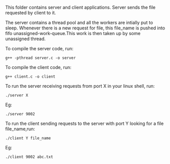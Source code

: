 This folder contains server and client applications. Server sends the file requested by client to it.

The server contains a thread pool and all the workers are intially put to sleep.
Whenever there is a new request for file, this file_name is pushed into fifo unassigned-work-queue.This work is then taken up by some unassigned thread.

To compile the server code, run:

    g++ -pthread server.c -o server

To compile the client code, run:

    g++ client.c -o client

To run the server receiving requests from port X in your linux shell, run:

    ./server X

Eg:

    ./server 9002

To run the client sending requests to the server with port Y looking for a file file_name,run:

    ./client Y file_name

Eg:

    ./client 9002 abc.txt

